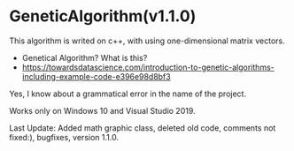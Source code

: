 # GeneticAlgorithm(v1.1.0)
This algorithm is writed on c++, with using one-dimensional matrix vectors.

- Genetical Algorithm? What is this?
- https://towardsdatascience.com/introduction-to-genetic-algorithms-including-example-code-e396e98d8bf3

Yes, I know about a grammatical error in the name of the project.

Works only on Windows 10 and Visual Studio 2019.

Last Update:
Added math graphic class, deleted old code, comments not fixed:), bugfixes, 
version 1.1.0.

